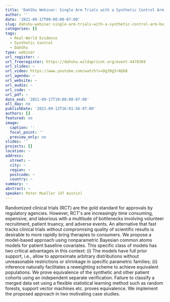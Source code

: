 ```yaml
---
title: 'DahShu Webinar: Single Arm Trials with a Synthetic Control Arm Built from RWD '
author: ''
date: '2021-09-17T09:00:00-07:00'
slug: dahshu-webinar-single-arm-trials-with-a-synthetic-control-arm-built-from-rwd
categories: []
tags: 
  - Real-World Evidence
  - Synthetic Control
  - DahShu
type: webinar
url_register: ~
url_freeregister: https://dahshu.wildapricot.org/event-4478369
url_slides: ~
url_video: https://www.youtube.com/watch?v=Dg39g5rAQ68
url_agenda: ~
url_website: ~
url_audio: ~
url_code: ~
url_pdf: ~
date_end: '2021-09-17T10:00:00-07:00'
all_day: no
publishDate: '2021-09-12T16:01:56-07:00'
authors: []
featured: no
image:
  caption: ''
  focal_point: ''
  preview_only: no
slides: ''
projects: []
location: ~
address:
  street: ~
  city: ~
  region: ~
  postcode: ~
  country: ~
summary: ~
abstract: ~
speaker: Peter Mueller (UT Austin)
---
```

<!--more-->
Randomized clinical trials (RCT) are the gold standard for approvals by regulatory agencies. However, RCT's are increasingly time consuming, expensive, and laborious with a multitude of bottlenecks involving volunteer recruitment, patient truancy, and adverse events. An alternative that fast tracks clinical trials without compromising quality of scientific results is desirable to more rapidly bring therapies to consumers. We propose a model-based approach using nonparametric Bayesian common atoms models for patient baseline covariates. This specific class of models has two critical advantages in this context: (i) The models have full prior support, i.e., allow to approximate arbitrary distributions without unreasonable restrictions or shrinkage in specific parametric families; (ii) inference naturally facilitates a reweighting scheme to achieve equivalent populations. We prove equivalence of the synthetic and other patient cohorts using an independent separate verification. Failure to classify a merged data set using a flexible statistical learning method such as random forests, support vector machines etc. proves equivalence. We implement the proposed approach in two motivating case studies.